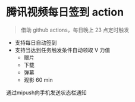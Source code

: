 # 腾讯视频每日签到 action 

> 借助 github actions，每日晚上 23 点定时触发

- 支持每日自动签到
- 支持当达到任务触发条件自动领取 V 力值
  - 赠片
  - 下载
  - 弹幕
  - 观影 60 min

通过mipush向手机发送状态栏通知
